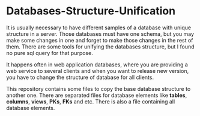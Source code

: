 # Databases-Structure-Unification

It is usually necessary to have different samples of a database with unique structure in a server. Those databases must have one schema, but you may make some changes in one and forget to make those changes in the rest of them. There are some tools for unifying the databases structure, but I found no pure sql query for that purpose.

It happens often in web application databases, where you are providing a web service to several clients and when you want to release new version, you have to change the structure of database for all clients. 

This repository contains some files to copy the base database structure to another one. There are separated files for database elements like **tables**, **columns**, **views**, **PKs**, **FKs** and etc. There is also a file containing all database elements.

